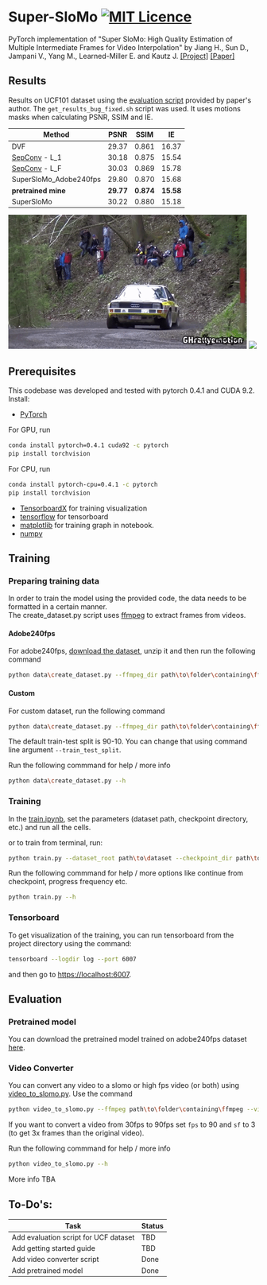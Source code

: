 # Super-SloMo [![MIT Licence](https://badges.frapsoft.com/os/mit/mit.svg?v=103)](https://opensource.org/licenses/mit-license.php)
PyTorch implementation of "Super SloMo: High Quality Estimation of Multiple Intermediate Frames for Video Interpolation" by Jiang H., Sun D., Jampani V., Yang M., Learned-Miller E. and Kautz J. [[Project]](https://people.cs.umass.edu/~hzjiang/projects/superslomo/) [[Paper]](https://arxiv.org/abs/1712.00080)

## Results
Results on UCF101 dataset using the [evaluation script](https://people.cs.umass.edu/~hzjiang/projects/superslomo/UCF101_results.zip) provided by paper's author. The `get_results_bug_fixed.sh` script was used. It uses motions masks when calculating PSNR, SSIM and IE.  

| Method | PSNR | SSIM | IE |
|------|:-----:|:-----:|:-----:|
| DVF | 29.37 | 0.861 | 16.37 |  
| [SepConv](https://github.com/sniklaus/pytorch-sepconv) - L_1 | 30.18 | 0.875 | 15.54 |  
| [SepConv](https://github.com/sniklaus/pytorch-sepconv) - L_F | 30.03 | 0.869 | 15.78 |  
| SuperSloMo_Adobe240fps | 29.80 | 0.870 | 15.68 |  
| **pretrained mine** | **29.77** | **0.874** | **15.58** |  
| SuperSloMo | 30.22 | 0.880 | 15.18 |  


<img src='./misc/original.gif'>
<img src='./misc/slomo.gif'>

## Prerequisites
This codebase was developed and tested with pytorch 0.4.1 and CUDA 9.2.  
Install:
* [PyTorch](https://pytorch.org/get-started/previous-versions/)  
  
For GPU, run
```bash
conda install pytorch=0.4.1 cuda92 -c pytorch
pip install torchvision
```
For CPU, run
```bash
conda install pytorch-cpu=0.4.1 -c pytorch
pip install torchvision
```
* [TensorboardX](https://github.com/lanpa/tensorboardX) for training visualization  
* [tensorflow](https://www.tensorflow.org/install/) for tensorboard  
* [matplotlib](https://matplotlib.org/users/installing.html) for training graph in notebook.  
* [numpy](https://scipy.org/install.html)  

## Training
### Preparing training data
In order to train the model using the provided code, the data needs to be formatted in a certain manner.  
The create_dataset.py script uses [ffmpeg](https://www.ffmpeg.org/) to extract frames from videos.  
#### Adobe240fps
For adobe240fps, [download the dataset](http://www.cs.ubc.ca/labs/imager/tr/2017/DeepVideoDeblurring/DeepVideoDeblurring_Dataset_Original_High_FPS_Videos.zip), unzip it and then run the following command
```bash
python data\create_dataset.py --ffmpeg_dir path\to\folder\containing\ffmpeg --videos_folder path\to\adobe240fps\videoFolder --dataset_folder path\to\dataset --dataset adobe240fps
```

#### Custom
For custom dataset, run the following command
```bash
python data\create_dataset.py --ffmpeg_dir path\to\folder\containing\ffmpeg --videos_folder path\to\adobe240fps\videoFolder --dataset_folder path\to\dataset
```

The default train-test split is 90-10. You can change that using command line argument `--train_test_split`.  

Run the following commmand for help / more info
```bash
python data\create_dataset.py --h
```

### Training
In the [train.ipynb](train.ipynb), set the parameters (dataset path, checkpoint directory, etc.) and run all the cells.  

or to train from terminal, run:
```bash
python train.py --dataset_root path\to\dataset --checkpoint_dir path\to\save\checkpoints
```
Run the following commmand for help / more options like continue from checkpoint, progress frequency etc.
```bash
python train.py --h
```

### Tensorboard
To get visualization of the training, you can run tensorboard from the project directory using the command:
```bash
tensorboard --logdir log --port 6007
```

and then go to [https://localhost:6007](https://localhost:6007).

## Evaluation
### Pretrained model
You can download the pretrained model trained on adobe240fps dataset [here](https://drive.google.com/open?id=1IvobLDbRiBgZr3ryCRrWL8xDbMZ-KnpF).

### Video Converter
You can convert any video to a slomo or high fps video (or both) using [video_to_slomo.py](video_to_slomo.py). Use the command
```bash
python video_to_slomo.py --ffmpeg path\to\folder\containing\ffmpeg --video path\to\video.mp4 --sf N --checkpoint path\to\checkpoint.ckpt --fps M --output path\to\output.mp4
```
If you want to convert a video from 30fps to 90fps set `fps` to 90 and `sf` to 3 (to get 3x frames than the original video).
  
Run the following commmand for help / more info
```bash
python video_to_slomo.py --h
```

More info TBA

## To-Do's:
| Task | Status |
|------|--------|
|Add evaluation script for UCF dataset | TBD|  
|Add getting started guide | TBD|  
|Add video converter script | Done|
|Add pretrained model | Done|  